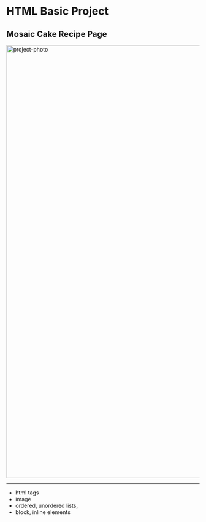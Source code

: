 # HTML Basic Project

## Mosaic Cake Recipe Page

<img width="1129" alt="project-photo" src="https://user-images.githubusercontent.com/73403359/139481143-fc697413-1497-4dfe-bd8a-c41ab0daba8f.png">

___

* html tags
* image
* ordered, unordered lists,
* block, inline elements
